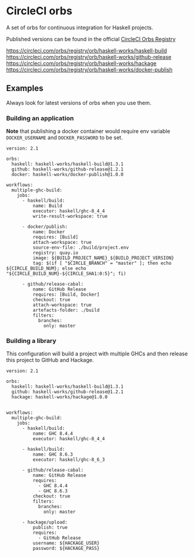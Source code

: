 # CircleCI orbs

A set of orbs for continuous integration for Haskell projects.

Published versions can be found in the official [CircleCI Orbs Registry](https://circleci.com/orbs/registry/)

https://circleci.com/orbs/registry/orb/haskell-works/haskell-build
https://circleci.com/orbs/registry/orb/haskell-works/github-release
https://circleci.com/orbs/registry/orb/haskell-works/hackage
https://circleci.com/orbs/registry/orb/haskell-works/docker-publish

## Examples

Always look for latest versions of orbs when you use them.

### Building an application

**Note** that publishing a docker container would require env variable
`DOCKER_USERNAME` and `DOCKER_PASSWORD` to be set.

```
version: 2.1

orbs:
  haskell: haskell-works/haskell-build@1.3.1
  github: haskell-works/github-release@1.2.1
  docker: haskell-works/docker-publish@1.0.0

workflows:
  multiple-ghc-build:
    jobs:
      - haskell/build:
          name: Build
          executor: haskell/ghc-8_4_4
          write-result-workspace: true

      - docker/publish:
          name: Docker
          requires: [Build]
          attach-workspace: true
          source-env-file: ./build/project.env
          registry: quay.io
          image: ${BUILD_PROJECT_NAME}_${BUILD_PROJECT_VERSION}
          tag: $(if [ "$CIRCLE_BRANCH" = "master" ]; then echo ${CIRCLE_BUILD_NUM}; else echo "${CIRCLE_BUILD_NUM}-${CIRCLE_SHA1:0:5}"; fi)

      - github/release-cabal:
          name: GitHub Release
          requires: [Build, Docker]
          checkout: true
          attach-workspace: true
          artefacts-folder: ./build
          filters:
            branches:
              only: master

```

### Building a library

This configuration will build a project with multiple GHCs
and then release this project to GitHub and Hackage.

```
version: 2.1

orbs:
  haskell: haskell-works/haskell-build@1.3.1
  github: haskell-works/github-release@1.2.1
  hackage: haskell-works/hackage@1.0.0


workflows:
  multiple-ghc-build:
    jobs:
      - haskell/build:
          name: GHC 8.4.4
          executor: haskell/ghc-8_4_4

      - haskell/build:
          name: GHC 8.6.3
          executor: haskell/ghc-8_6_3

      - github/release-cabal:
          name: GitHub Release
          requires:
            - GHC 8.4.4
            - GHC 8.6.3
          checkout: true
          filters:
            branches:
              only: master

      - hackage/upload:
          publish: true
          requires:
            - GitHub Release
          username: ${HACKAGE_USER}
          password: ${HACKAGE_PASS}
```
